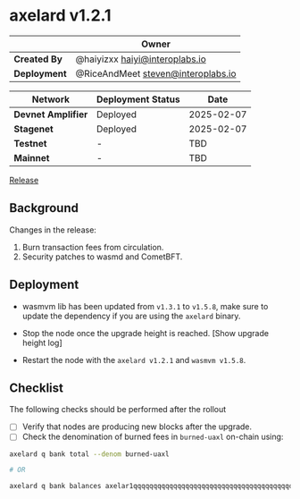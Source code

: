 # axelard v1.2.1

|  | **Owner** |
|-----------|------------|
| **Created By** | @haiyizxx <haiyi@interoplabs.io> |
| **Deployment** | @RiceAndMeet <steven@interoplabs.io> |

| **Network** | **Deployment Status** | **Date** |
|-------------|----------------------|----------|
| **Devnet Amplifier** | Deployed | 2025-02-07 |
| **Stagenet** | Deployed | 2025-02-07 |
| **Testnet** | - | TBD |
| **Mainnet** | - | TBD |

[Release](https://github.com/axelarnetwork/axelar-core/releases/tag/v1.2.1)

## Background

Changes in the release:

1. Burn transaction fees from circulation.
2. Security patches to wasmd and CometBFT.

## Deployment

- wasmvm lib has been updated from `v1.3.1` to `v1.5.8`, make sure to update the dependency if you are using the `axelard` binary.

- Stop the node once the upgrade height is reached. [Show upgrade height log]

- Restart the node with the `axelard v1.2.1` and `wasmvm v1.5.8`.

## Checklist

The following checks should be performed after the rollout

- [ ] Verify that nodes are producing new blocks after the upgrade.
- [ ] Check the denomination of burned fees in `burned-uaxl` on-chain using:
```bash
axelard q bank total --denom burned-uaxl

# OR

axelard q bank balances axelar1qqqqqqqqqqqqqqqqqqqqqqqqqqqqqqqqqqqqqqqqqqqqqqqqqqqqecnww6 --denom burned-uaxl
```

